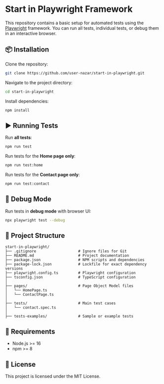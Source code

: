 # Start in Playwright Framework

This repository contains a basic setup for automated tests using the [Playwright](https://playwright.dev/) framework. You can run all tests, individual tests, or debug them in an interactive browser.

## 📦 Installation

Clone the repository:

```bash
git clone https://github.com/user-nazar/start-in-playwright.git
```

Navigate to the project directory:

```bash
cd start-in-playwright
```

Install dependencies:

```bash
npm install
```

## ▶️ Running Tests

Run **all tests**:

```bash
npm run test
```

Run tests for the **Home page only**:

```bash
npm run test:home
```

Run tests for the **Contact page only**:

```bash
npm run test:contact
```

## 🐞 Debug Mode

Run tests in **debug mode** with browser UI:

```bash
npx playwright test --debug
```

## 📁 Project Structure

```plaintext
start-in-playwright/
├── .gitignore                   # Ignore files for Git
├── README.md                    # Project documentation
├── package.json                 # NPM scripts and dependencies
├── package-lock.json            # Lockfile for exact dependency versions
├── playwright.config.ts         # Playwright configuration
├── tsconfig.json                # TypeScript configuration
│
├── pages/                       # Page Object Model files
│   └── HomePage.ts
│   └── ContactPage.ts
│
├── tests/                       # Main test cases
│   └── contact.spec.ts
│
├── tests-examples/              # Sample or example tests
```

## 📌 Requirements

- Node.js >= 16
- npm >= 8

## 📃 License

This project is licensed under the MIT License.
